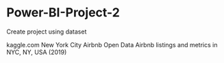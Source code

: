 # Power-BI-Project-2
Create project using dataset

kaggle.com
New York City Airbnb Open Data
Airbnb listings and metrics in NYC, NY, USA (2019)
